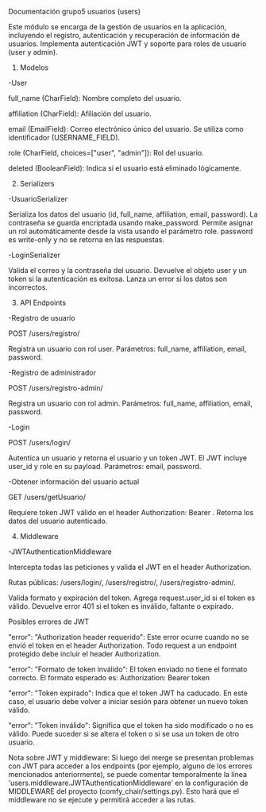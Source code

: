 Documentación grupo5 usuarios (users)

Este módulo se encarga de la gestión de usuarios en la aplicación, incluyendo el registro, autenticación y recuperación de información de usuarios. Implementa autenticación JWT y soporte para roles de usuario (user y admin).


1) Modelos

-User

full_name (CharField): Nombre completo del usuario.

affiliation (CharField): Afiliación del usuario.

email (EmailField): Correo electrónico único del usuario. Se utiliza como identificador (USERNAME_FIELD).

role (CharField, choices=["user", "admin"]): Rol del usuario.

deleted (BooleanField): Indica si el usuario está eliminado lógicamente.


2) Serializers

-UsuarioSerializer

Serializa los datos del usuario (id, full_name, affiliation, email, password).
La contraseña se guarda encriptada usando make_password.
Permite asignar un rol automáticamente desde la vista usando el parámetro role.
password es write-only y no se retorna en las respuestas.


-LoginSerializer

Valida el correo y la contraseña del usuario.
Devuelve el objeto user y un token si la autenticación es exitosa.
Lanza un error si los datos son incorrectos.


3) API Endpoints

-Registro de usuario

POST /users/registro/

Registra un usuario con rol user.
Parámetros: full_name, affiliation, email, password.


-Registro de administrador

POST /users/registro-admin/

Registra un usuario con rol admin.
Parámetros: full_name, affiliation, email, password.


-Login

POST /users/login/

Autentica un usuario y retorna el usuario y un token JWT.
El JWT incluye user_id y role en su payload.
Parámetros: email, password.


-Obtener información del usuario actual

GET /users/getUsuario/

Requiere token JWT válido en el header Authorization: Bearer <token>.
Retorna los datos del usuario autenticado.


4) Middleware

-JWTAuthenticationMiddleware

Intercepta todas las peticiones y valida el JWT en el header Authorization.

Rutas públicas: /users/login/, /users/registro/, /users/registro-admin/.

Valida formato y expiración del token.
Agrega request.user_id si el token es válido.
Devuelve error 401 si el token es inválido, faltante o expirado.


Posibles errores de JWT

"error": "Authorization header requerido": Este error ocurre cuando no se envió el token en el header Authorization. Todo request a un endpoint protegido debe incluir el header Authorization.

"error": "Formato de token inválido": El token enviado no tiene el formato correcto. El formato esperado es: Authorization: Bearer token

"error": "Token expirado": Indica que el token JWT ha caducado. En este caso, el usuario debe volver a iniciar sesión para obtener un nuevo token válido.

"error": "Token inválido": Significa que el token ha sido modificado o no es válido. Puede suceder si se altera el token o si se usa un token de otro usuario.

Nota sobre JWT y middleware:
Si luego del merge se presentan problemas con JWT para acceder a los endpoints (por ejemplo, alguno de los errores mencionados anteriormente), se puede comentar temporalmente la línea 'users.middleware.JWTAuthenticationMiddleware' en la configuración de MIDDLEWARE del proyecto (comfy_chair/settings.py). Esto hará que el middleware no se ejecute y permitirá acceder a las rutas.
